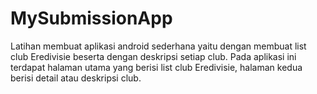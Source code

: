 # MySubmissionApp
Latihan membuat aplikasi android sederhana yaitu dengan membuat list club Eredivisie beserta dengan deskripsi setiap club. Pada aplikasi ini terdapat halaman utama yang berisi list club Eredivisie, halaman kedua berisi detail atau deskripsi club.
